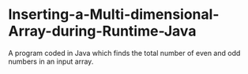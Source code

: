 # Inserting-a-Multi-dimensional-Array-during-Runtime-Java
A program coded in Java which finds the total number of even and odd numbers in an input array. 
